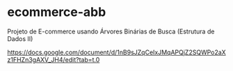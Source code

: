 # ecommerce-abb
Projeto de E-commerce usando Árvores Binárias de Busca (Estrutura de Dados II)

https://docs.google.com/document/d/1nB9sJZqCeIxJMqAPQjZ2SQWPo2aXz1FHZn3gAXV_JH4/edit?tab=t.0
